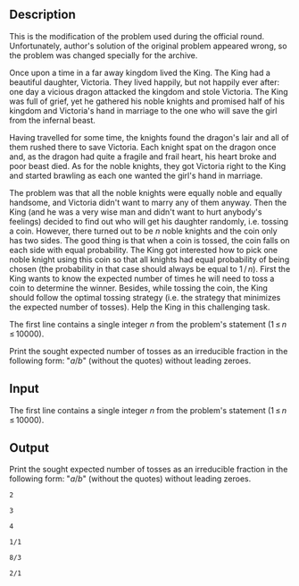 ## Description

<div><p><span class="tex-font-style-it">This is the modification of the problem used during the official round. Unfortunately, author's solution of the original problem appeared wrong, so the problem was changed specially for the archive.</span></p><p>Once upon a time in a far away kingdom lived the King. The King had a beautiful daughter, Victoria. They lived happily, but not happily ever after: one day a vicious dragon attacked the kingdom and stole Victoria. The King was full of grief, yet he gathered his noble knights and promised half of his kingdom and Victoria's hand in marriage to the one who will save the girl from the infernal beast.</p><p>Having travelled for some time, the knights found the dragon's lair and all of them rushed there to save Victoria. Each knight spat on the dragon once and, as the dragon had quite a fragile and frail heart, his heart broke and poor beast died. As for the noble knights, they got Victoria right to the King and started brawling as each one wanted the girl's hand in marriage.</p><p>The problem was that all the noble knights were equally noble and equally handsome, and Victoria didn't want to marry any of them anyway. Then the King (and he was a very wise man and didn't want to hurt anybody's feelings) decided to find out who will get his daughter randomly, i.e. tossing a coin. However, there turned out to be <span class="tex-span"><i>n</i></span> noble knights and the coin only has two sides. The good thing is that when a coin is tossed, the coin falls on each side with equal probability. The King got interested how to pick one noble knight using this coin so that all knights had equal probability of being chosen (the probability in that case should always be equal to <span class="tex-span">1 / <i>n</i></span>). First the King wants to know the expected number of times he will need to toss a coin to determine the winner. Besides, while tossing the coin, the King should follow the optimal tossing strategy (i.e. the strategy that minimizes the expected number of tosses). Help the King in this challenging task.</p></div><div class="input-specification"><p>The first line contains a single integer <span class="tex-span"><i>n</i></span> from the problem's statement (<span class="tex-span">1 ≤ <i>n</i> ≤ 10000</span>).</p></div><div class="output-specification"><p>Print the sought expected number of tosses as an irreducible fraction in the following form: "<span class="tex-span"><i>a</i></span><span class="tex-font-style-tt">/</span><span class="tex-span"><i>b</i></span>" (without the quotes) without leading zeroes.</p></div>

## Input

<p>The first line contains a single integer <span class="tex-span"><i>n</i></span> from the problem's statement (<span class="tex-span">1 ≤ <i>n</i> ≤ 10000</span>).</p>

## Output

<p>Print the sought expected number of tosses as an irreducible fraction in the following form: "<span class="tex-span"><i>a</i></span><span class="tex-font-style-tt">/</span><span class="tex-span"><i>b</i></span>" (without the quotes) without leading zeroes.</p>





```input1
2

```




```input2
3

```




```input3
4

```




```output1
1/1

```




```output2
8/3

```




```output3
2/1

```


